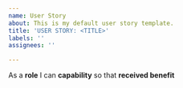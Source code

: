 ```yaml
---
name: User Story
about: This is my default user story template.
title: 'USER STORY: <TITLE>'
labels: ''
assignees: ''

---
```


As a **role**
I can **capability**
so that **received benefit**
